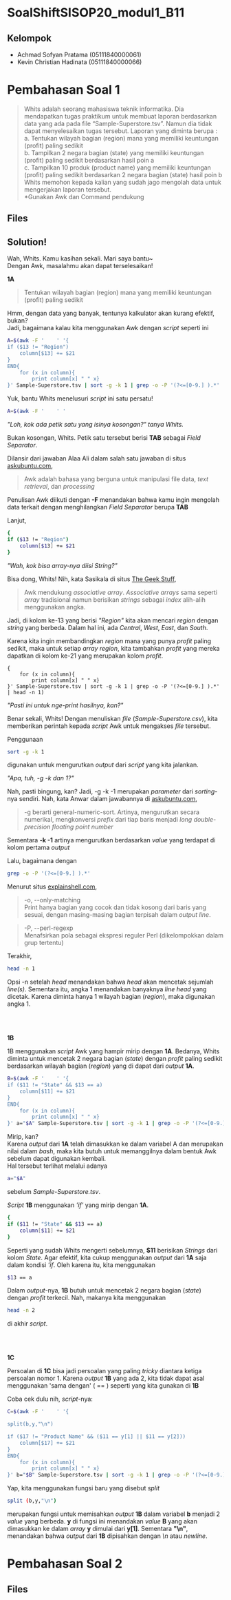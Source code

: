 # SoalShiftSISOP20_modul1_B11
## Kelompok
 - Achmad Sofyan Pratama (05111840000061)
 - Kevin Christian Hadinata (05111840000066)

# Pembahasan Soal 1
>Whits adalah seorang mahasiswa teknik informatika. Dia mendapatkan tugas praktikum
untuk membuat laporan berdasarkan data yang ada pada file “Sample-Superstore.tsv”.
Namun dia tidak dapat menyelesaikan tugas tersebut. Laporan yang diminta berupa :  
a. Tentukan wilayah bagian (region) mana yang memiliki keuntungan (profit) paling
sedikit  
b. Tampilkan 2 negara bagian (state) yang memiliki keuntungan (profit) paling
sedikit berdasarkan hasil poin a  
c. Tampilkan 10 produk (product name) yang memiliki keuntungan (profit) paling
sedikit berdasarkan 2 negara bagian (state) hasil poin b  
Whits memohon kepada kalian yang sudah jago mengolah data untuk mengerjakan
laporan tersebut.  
*Gunakan Awk dan Command pendukung

## Files


## Solution!
Wah, Whits. Kamu kasihan sekali. Mari saya bantu~  
Dengan Awk, masalahmu akan dapat terselesaikan!

**1A**
>Tentukan wilayah bagian (region) mana yang memiliki keuntungan (profit) paling sedikit

Hmm, dengan data yang banyak, tentunya kalkulator akan kurang efektif, bukan?  
Jadi, bagaimana kalau kita menggunakan Awk dengan *script* seperti ini

```bash
A=$(awk -F '	' '{
if ($13 != "Region")
	column[$13] += $21	
}
END{
	for (x in column){
		print column[x] " " x}
}' Sample-Superstore.tsv | sort -g -k 1 | grep -o -P '(?<=[0-9.] ).*' | head -n 1)
```

Yuk, bantu Whits menelusuri *script* ini satu persatu!

```bash
A=$(awk -F '	' '
```
*"Loh, kok ada petik satu yang isinya kosongan?" tanya Whits.*
 
Bukan kosongan, Whits. Petik satu tersebut berisi **TAB** sebagai *Field Separator*. 
  
Dilansir dari jawaban Alaa Ali dalam salah satu
jawaban di situs [askubuntu.com](https://askubuntu.com/a/342850), 
> Awk adalah bahasa yang berguna untuk manipulasi file data, *text retrieval*, dan *processing*

Penulisan Awk diikuti dengan **-F** menandakan bahwa kamu ingin mengolah data terkait dengan menghilangkan *Field Separator* berupa **TAB**
  
  
Lanjut,
```bash
{
if ($13 != "Region")
	column[$13] += $21	
}
```
*"Wah, kok bisa array-nya diisi String?"*  

Bisa dong, Whits! Nih, kata Sasikala di situs [The Geek Stuff](https://www.thegeekstuff.com/2010/03/awk-arrays-explained-with-5-practical-examples/),
>Awk mendukung *associative array*. *Associative arrays* sama seperti *array* tradisional namun berisikan *strings* sebagai *index* alih-alih menggunakan angka. 

Jadi, di kolom ke-13 yang berisi *"Region"* kita akan mencari *region* dengan *string* yang berbeda. Dalam hal ini, ada *Central*, *West*, *East*, dan *South*.  
  
  Karena kita ingin membandingkan *region* mana yang punya *profit* paling sedikit, maka untuk setiap *array region*, kita tambahkan *profit* yang mereka dapatkan di kolom ke-21 yang merupakan kolom *profit*.

```bash}
{
	for (x in column){
		print column[x] " " x}
}' Sample-Superstore.tsv | sort -g -k 1 | grep -o -P '(?<=[0-9.] ).*' | head -n 1)
```
*"Pasti ini untuk nge-print hasilnya, kan?"*  
  
Benar sekali, Whits! Dengan menuliskan *file* (*Sample-Superstore.csv*), kita memberikan perintah kepada *script* Awk untuk mengakses *file* tersebut.  

Penggunaan 
```bash
sort -g -k 1
```
digunakan untuk mengurutkan *output* dari *script* yang kita jalankan.

*"Apa, tuh, -g -k dan 1?"*
  
Nah, pasti bingung, kan? Jadi, -g -k -1 merupakan *parameter* dari *sorting*-nya sendiri. Nah, kata Anwar dalam jawabannya di [askubuntu.com](https://askubuntu.com/a/840802),
> -g berarti general-numeric-sort. Artinya, mengurutkan secara numerikal, mengkonversi *prefix* dari tiap baris menjadi *long double-precision floating point number*

Sementara **-k -1** artinya mengurutkan berdasarkan *value* yang terdapat di kolom pertama *output*

Lalu, bagaimana dengan
```bash
grep -o -P '(?<=[0-9.] ).*'
```
Menurut situs [explainshell.com](https://explainshell.com/),
>-o, --only-matching  
Print hanya bagian yang cocok dan tidak kosong dari baris yang sesuai, dengan masing-masing bagian terpisah dalam *output line*.  

>-P, --perl-regexp  
Menafsirkan pola sebagai ekspresi reguler Perl (dikelompokkan dalam grup tertentu)


Terakhir,
```bash
head -n 1
```
Opsi -n setelah *head* menandakan bahwa *head* akan mencetak sejumlah *line(s)*. Sementara itu, angka 1 menandakan banyaknya *line head* yang dicetak. Karena diminta hanya 1 wilayah bagian (*region*), maka digunakan angka 1.

<br/>
  
<br/>  
  
**1B**  

1B menggunakan *script* Awk yang hampir mirip dengan **1A**. Bedanya, Whits diminta untuk mencetak 2 negara bagian (*state*) dengan *profit* paling sedikit berdasarkan wilayah bagian (*region*) yang di dapat dari *output* **1A**.

```bash
B=$(awk -F '	' '{
if ($11 != "State" && $13 == a)
	column[$11] += $21	
}
END{
	for (x in column){
		print column[x] " " x}
}' a="$A" Sample-Superstore.tsv | sort -g -k 1 | grep -o -P '(?<=[0-9.] ).*' | head -n 2)
```
Mirip, kan?  
Karena *output* dari **1A** telah dimasukkan ke dalam variabel A dan merupakan nilai dalam *bash*, maka kita butuh untuk memanggilnya dalam bentuk Awk sebelum dapat digunakan kembali.  
Hal tersebut terlihat melalui adanya
```bash
a="$A"
```  
sebelum *Sample-Superstore.tsv*.

*Script* **1B** menggunakan *'if'* yang mirip dengan **1A**.  
```bash
{
if ($11 != "State" && $13 == a)
	column[$11] += $21	
}
```
Seperti yang sudah Whits mengerti sebelumnya, **$11** berisikan *Strings* dari kolom *State*. Agar efektif, kita cukup menggunakan *output* dari **1A** saja dalam kondisi *'if*. Oleh karena itu, kita menggunakan
```bash
$13 == a
```  
  
Dalam *output*-nya, **1B** butuh untuk mencetak 2 negara bagian (*state*) dengan *profit* terkecil. Nah, makanya kita menggunakan
```bash
head -n 2
```
di akhir *script*.  

<br/>
  
<br/>  
  
**1C**  

Persoalan di **1C** bisa jadi persoalan yang paling *tricky* diantara ketiga persoalan nomor 1. Karena *output* **1B** yang ada 2, kita tidak dapat asal menggunakan 'sama dengan' ( == ) seperti yang kita gunakan di **1B**  
  
Coba cek dulu nih, *script*-nya:
```bash
C=$(awk -F '	' '{

split(b,y,"\n")

if ($17 != "Product Name" && ($11 == y[1] || $11 == y[2]))
	column[$17] += $21
}
END{
	for (x in column){
		print column[x] " " x}
}' b="$B" Sample-Superstore.tsv | sort -g -k 1 | grep -o -P '(?<=[0-9.] ).*' | head -n 10)
```  
  
Yap, kita menggunakan fungsi baru yang disebut *split*
```bash
split (b,y,"\n")
```
merupakan fungsi untuk memisahkan *output* **1B** dalam variabel **b** menjadi 2 *value* yang berbeda.
**y** di fungsi ini menandakan *value* **B** yang akan dimasukkan ke dalam *array* **y** dimulai dari **y[1]**.
Sementara **"\n"**, menandakan bahwa *output* dari **1B** dipisahkan dengan *\n* atau *newline*.

# Pembahasan Soal 2
## Files

<!--stackedit_data:
eyJoaXN0b3J5IjpbMTAzMzI0ODYxOSwtMTA3MzU2NTkwOSw1MT
Q2NzYyLDE4NDkwNDU5NDUsMjA5NDg1MzU5OCwxNzM2NzgwNjAy
XX0=
-->